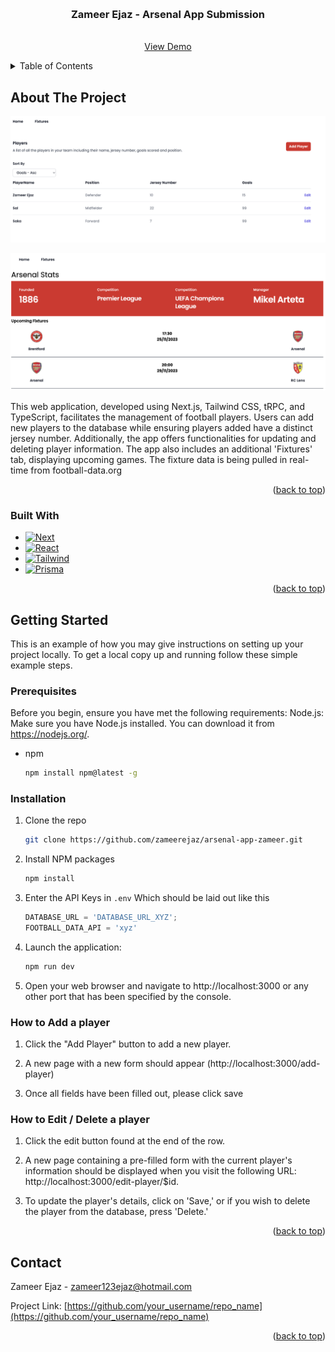 <!-- Improved compatibility of back to top link: See: https://github.com/othneildrew/Best-README-Template/pull/73 -->
<a name="readme-top"></a>
<!-- PROJECT LOGO -->
<br />
<div align="center">
  <h3 align="center">Zameer Ejaz - Arsenal App Submission</h3>
  <p align="center">
    <br />
    <a href="https://arsenal-app-zameer.vercel.app/">View Demo</a>
  </p>
</div>

<!-- TABLE OF CONTENTS -->
<details>
  <summary>Table of Contents</summary>
  <ol>
    <li>
      <a href="https://arsenal-app-zameer.vercel.app/">Zameer Ejaz - Arsenal Test</a>
      <ul>
        <li><a href="#built-with">Built With</a></li>
      </ul>
    </li>
    <li>
      <a href="#getting-started">Getting Started</a>
      <ul>
        <li><a href="#prerequisites">Prerequisites</a></li>
        <li><a href="#installation">Installation</a></li>
      </ul>
    </li>
    <li><a href="#contact">Contact</a></li>
  </ol>
</details>



<!-- ABOUT THE PROJECT -->
## About The Project

[![Product Main Screen](https://github.com/zameerejaz/arsenal-app-zameer/raw/main/readmeDemo1.png)](https://github.com/zameerejaz/arsenal-app-zameer/raw/main/readmeDemo1.png)

[![Product Fixtures Screen](https://github.com/zameerejaz/arsenal-app-zameer/raw/main/readmeDemo2.png)](https://github.com/zameerejaz/arsenal-app-zameer/raw/main/readmeDemo2.png)



This web application, developed using Next.js, Tailwind CSS, tRPC, and TypeScript, facilitates the management of football players. Users can add new players to the database while ensuring players added have a distinct jersey number. Additionally, the app offers functionalities for updating and deleting player information. The app also includes an additional 'Fixtures' tab, displaying upcoming games. The fixture data is being pulled in real-time from football-data.org

<p align="right">(<a href="#readme-top">back to top</a>)</p>



### Built With


* [![Next][Next.js]][Next-url]
* [![React][React.js]][React-url]
* [<img src="https://tailwindcss.com/_next/static/media/tailwindcss-mark.3c5441fc7a190fb1800d4a5c7f07ba4b1345a9c8.svg" alt="Tailwind" width="65" height="65">][Tailwind-url]
* [<img src="https://cdn.worldvectorlogo.com/logos/prisma-2.svg" alt="Prisma" width="65" height="65">][Prisma-url]

<p align="right">(<a href="#readme-top">back to top</a>)</p>



<!-- GETTING STARTED -->
## Getting Started

This is an example of how you may give instructions on setting up your project locally.
To get a local copy up and running follow these simple example steps.

### Prerequisites

Before you begin, ensure you have met the following requirements:
Node.js: Make sure you have Node.js installed. You can download it from https://nodejs.org/.
* npm
  ```sh
  npm install npm@latest -g
  ```

### Installation

1. Clone the repo
   ```sh
   git clone https://github.com/zameerejaz/arsenal-app-zameer.git
   ```
2. Install NPM packages
   ```sh
   npm install
   ```
3. Enter the API Keys in `.env` 
   Which should be laid out like this
   ```js
   DATABASE_URL = 'DATABASE_URL_XYZ';
   FOOTBALL_DATA_API = 'xyz'
   ```
4. Launch the application:
   ```sh
   npm run dev
   ```
5. Open your web browser and navigate to http://localhost:3000 or any other port that has been specified by the console.


### How to Add a player

1. Click the "Add Player" button to add a new player.

2. A new page with a new form should appear (http://localhost:3000/add-player)

3. Once all fields have been filled out, please click save


### How to Edit / Delete a player

1. Click the edit button found at the end of the row.

2. A new page containing a pre-filled form with the current player's information should be displayed when you visit the following URL: http://localhost:3000/edit-player/$id.

3. To update the player's details, click on 'Save,' or if you wish to delete the player from the database, press 'Delete.'

<p align="right">(<a href="#readme-top">back to top</a>)</p>



<!-- CONTACT -->
## Contact

Zameer Ejaz - zameer123ejaz@hotmail.com

Project Link: [https://github.com/your_username/repo_name](https://github.com/your_username/repo_name)

<p align="right">(<a href="#readme-top">back to top</a>)</p>





<!-- MARKDOWN LINKS & IMAGES -->
<!-- https://www.markdownguide.org/basic-syntax/#reference-style-links -->
[contributors-shield]: https://img.shields.io/github/contributors/othneildrew/Best-README-Template.svg?style=for-the-badge
[contributors-url]: https://github.com/othneildrew/Best-README-Template/graphs/contributors
[forks-shield]: https://img.shields.io/github/forks/othneildrew/Best-README-Template.svg?style=for-the-badge
[forks-url]: https://github.com/othneildrew/Best-README-Template/network/members
[stars-shield]: https://img.shields.io/github/stars/othneildrew/Best-README-Template.svg?style=for-the-badge
[stars-url]: https://github.com/othneildrew/Best-README-Template/stargazers
[issues-shield]: https://img.shields.io/github/issues/othneildrew/Best-README-Template.svg?style=for-the-badge
[issues-url]: https://github.com/othneildrew/Best-README-Template/issues
[license-shield]: https://img.shields.io/github/license/othneildrew/Best-README-Template.svg?style=for-the-badge
[license-url]: https://github.com/othneildrew/Best-README-Template/blob/master/LICENSE.txt
[linkedin-shield]: https://img.shields.io/badge/-LinkedIn-black.svg?style=for-the-badge&logo=linkedin&colorB=555
[linkedin-url]: https://linkedin.com/in/othneildrew
[product-screenshot]: images/screenshot.png
[Next.js]: https://img.shields.io/badge/next.js-000000?style=for-the-badge&logo=nextdotjs&logoColor=white
[Next-url]: https://nextjs.org/
[React.js]: https://img.shields.io/badge/React-20232A?style=for-the-badge&logo=react&logoColor=61DAFB
[React-url]: https://reactjs.org/
[Tailwind-img]: https://tailwindcss.com/_next/static/media/tailwindcss-mark.3c5441fc7a190fb1800d4a5c7f07ba4b1345a9c8.svg
[Tailwind-url]:https://tailwindcss.com/
[Prima-img]:https://cdn.worldvectorlogo.com/logos/prisma-2.svg
[Prisma-url]:https://www.prisma.io/
[Vue.js]: https://img.shields.io/badge/Vue.js-35495E?style=for-the-badge&logo=vuedotjs&logoColor=4FC08D
[Vue-url]: https://vuejs.org/
[Angular.io]: https://img.shields.io/badge/Angular-DD0031?style=for-the-badge&logo=angular&logoColor=white
[Angular-url]: https://angular.io/
[Svelte.dev]: https://img.shields.io/badge/Svelte-4A4A55?style=for-the-badge&logo=svelte&logoColor=FF3E00
[Svelte-url]: https://svelte.dev/
[Laravel.com]: https://img.shields.io/badge/Laravel-FF2D20?style=for-the-badge&logo=laravel&logoColor=white
[Laravel-url]: https://laravel.com
[Bootstrap.com]: https://img.shields.io/badge/Bootstrap-563D7C?style=for-the-badge&logo=bootstrap&logoColor=white
[Bootstrap-url]: https://getbootstrap.com
[JQuery.com]: https://img.shields.io/badge/jQuery-0769AD?style=for-the-badge&logo=jquery&logoColor=white
[JQuery-url]: https://jquery.com 